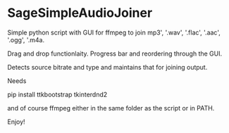 # SageSimpleAudioJoiner
Simple python script with GUI for ffmpeg to join mp3', '.wav', '.flac', '.aac', '.ogg', '.m4a.  

Drag and drop functionlaity. Progress bar and reordering through the GUI.

Detects source bitrate and type and maintains that for joining output.

Needs 

pip install ttkbootstrap tkinterdnd2

and of course ffmpeg either in the same folder as the script or in PATH.

Enjoy!
